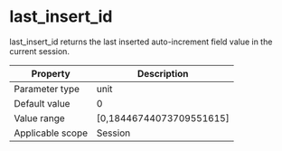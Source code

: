 last_insert_id
===================================
<!-- # docslug#/oceanbase-database/oceanbase-database/V4.0.0/last_insert_id-1-2-3-4 -->
last_insert_id returns the last inserted auto-increment field value in the current session.


| **Property** | **Description** |
|--------|-----------------------------|
| Parameter type | unit |
| Default value | 0 |
| Value range | [0,18446744073709551615] |
| Applicable scope | Session |


